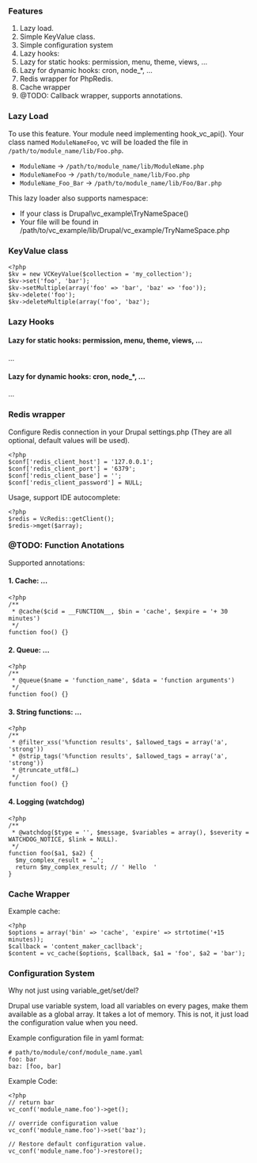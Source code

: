 ### Features

1. Lazy load.
1. Simple KeyValue class.
1. Simple configuration system
1. Lazy hooks:
  1. Lazy for static hooks: permission, menu, theme, views, …
  1. Lazy for dynamic hooks: cron, node_*, …
1. Redis wrapper for PhpRedis.
1. Cache wrapper
1. @TODO: Callback wrapper, supports annotations.

### Lazy Load

To use this feature. Your module need implementing hook_vc_api().
Your class named `ModuleNameFoo`, vc will be loaded the file in
`/path/to/module_name/lib/Foo.php`.

  - `ModuleName` -> `/path/to/module_name/lib/ModuleName.php`
  - `ModuleNameFoo` -> `/path/to/module_name/lib/Foo.php`
  - `ModuleName_Foo_Bar` -> `/path/to/module_name/lib/Foo/Bar.php`

This lazy loader also supports namespace:

  - If your class is Drupal\vc_example\TryNameSpace()
  - Your file will be found in /path/to/vc_example/lib/Drupal/vc_example/TryNameSpace.php

### KeyValue class

    <?php
    $kv = new VCKeyValue($collection = 'my_collection');
    $kv->set('foo', 'bar');
    $kv->setMultiple(array('foo' => 'bar', 'baz' => 'foo'));
    $kv->delete('foo');
    $kv->deleteMultiple(array('foo', 'baz');

### Lazy Hooks

#### Lazy for static hooks: permission, menu, theme, views, …

  …

#### Lazy for dynamic hooks: cron, node_*, …

  …

### Redis wrapper

Configure Redis connection in your Drupal settings.php (They are all optional,
default values will be used).

    <?php
    $conf['redis_client_host'] = '127.0.0.1';
    $conf['redis_client_port'] = '6379';
    $conf['redis_client_base'] = '';
    $conf['redis_client_password'] = NULL;

Usage, support IDE autocomplete:

    <?php
    $redis = VcRedis::getClient();
    $redis->mget($array);

### @TODO: Function Anotations

Supported annotations:

#### 1. Cache: …

    <?php
    /**
     * @cache($cid = __FUNCTION__, $bin = 'cache', $expire = '+ 30 minutes')
     */
    function foo() {}

#### 2. Queue: …

    <?php
    /**
     * @queue($name = 'function_name', $data = 'function arguments')
     */
    function foo() {}

#### 3. String functions: …

    <?php
    /**
     * @filter_xss('%function results', $allowed_tags = array('a', 'strong'))
     * @strip_tags('%function results', $allowed_tags = array('a', 'strong'))
     * @truncate_utf8(…)
     */
    function foo() {}

#### 4. Logging (watchdog)

    <?php
    /**
     * @watchdog($type = '', $message, $variables = array(), $severity = WATCHDOG_NOTICE, $link = NULL).
     */
    function foo($a1, $a2) {
      $my_complex_result = '…';
      return $my_complex_result; // ' Hello  '
    }

### Cache Wrapper

Example cache:

    <?php
    $options = array('bin' => 'cache', 'expire' => strtotime('+15 minutes));
    $callback = 'content_maker_cacllback';
    $content = vc_cache($options, $callback, $a1 = 'foo', $a2 = 'bar');

### Configuration System

Why not just using variable_get/set/del?

Drupal use variable system, load all variables on every pages, make them available
as a global array. It takes a lot of memory. This is not, it just load the
configuration value when you need.

Example configuration file in yaml format:

    # path/to/module/conf/module_name.yaml
    foo: bar
    baz: [foo, bar]

Example Code:

    <?php
    // return bar
    vc_conf('module_name.foo')->get();

    // override configuration value
    vc_conf('module_name.foo')->set('baz');

    // Restore default configuration value.
    vc_conf('module_name.foo')->restore();
